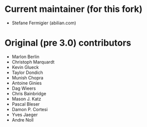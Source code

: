 Current maintainer (for this fork)
==================================

- Stefane Fermigier (abilian.com)


Original (pre 3.0) contributors
===============================

- Marlon Berlin
- Christoph Marquardt
- Kevin Glueck
- Taylor Dondich
- Munish Chopra
- Antoine Ginies
- Dag Wieers
- Chris Bainbridge
- Mason J. Katz
- Pascal Bleser
- Damon P. Cortesi
- Yves Jaeger
- Andre Noll
